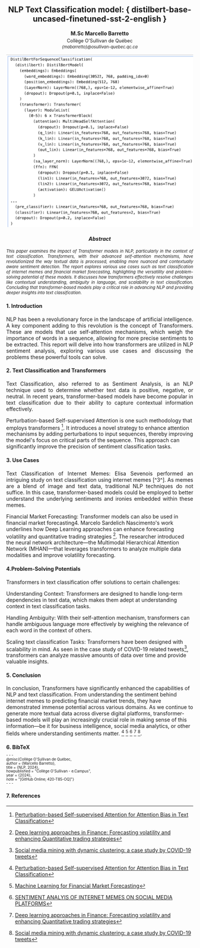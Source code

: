 <h2 style="text-align:center;">NLP Text Classification model: { distilbert-base-uncased-finetuned-sst-2-english }</h2>
<p style="text-align:center;"><strong>M.Sc Marcello Barretto</strong></p>
<p style="text-align:center; font-size: 0.9em; margin-top: -10px;">Collège O'Sullivan de Québec</p>
<p style="text-align:center;font-size: 0.8em; margin-top: -10px;font-style:italic;">{mabarretto}@osullivan-quebec.qc.ca</p>

![Text Classification Model](../Images/02_text_classification_420-T85-OQ.png)

<h4 style="text-align:center; font-weight:bold;font-style:italic;">Abstract</h4>
<p style="text-align:justify; font-size:0.8em; font-style:italic;">This paper examines the impact of Transformer models in NLP, particularly in the context of text classification. Transformers, with their advanced self-attention mechanisms, have revolutionized the way textual data is processed, enabling more nuanced and contextually aware sentiment detection. The report explores various use cases such as text classification of internet memes and financial market forecasting, highlighting the versatility and problem-solving potential of these models. It discusses how transformers effectively resolve challenges like contextual understanding, ambiguity in language, and scalability in text classification. Concluding that transformer-based models play a critical role in advancing NLP and providing deeper insights into text classification.</p>

#### 1. Introduction

<p style="text-align:justify;font-size;">NLP has been a revolutionary force in the landscape of artificial intelligence. A key component adding to this revolution is the concept of Transformers. These are models that use self-attention mechanisms, which weigh the importance of words in a sequence, allowing for more precise sentiments to be extracted. This report will delve into how transformers are utilized in NLP sentiment analysis, exploring various use cases and discussing the problems these powerful tools can solve.</p>


#### 2. Text Classification and Transformers

<p style="text-align:justify; font-size;">Text Classification, also referred to as Sentiment Analysis, is an NLP technique used to determine whether text data is positive, negative, or neutral. In recent years, transformer-based models have become popular in text classification due to their ability to capture contextual information effectively.

Perturbation-based Self-supervised Attention is one such methodology that employs transformers [^1^]. It introduces a novel strategy to enhance attention mechanisms by adding perturbations to input sequences, thereby improving the model's focus on critical parts of the sequence. This approach can significantly improve the precision of sentiment classification tasks.</p>

#### 3. Use Cases

<p style="text-align:justify; font-size;">Text Classification of Internet Memes: Elisa Sevenois performed an intriguing study on text classification using internet memes [^3^]. As memes are a blend of image and text data, traditional NLP techniques do not suffice. In this case, transformer-based models could be employed to better understand the underlying sentiments and ironies embedded within these memes.

Financial Market Forecasting: Transformer models can also be used in financial market forecasting4. Marcelo Sardelich Nascimento's work underlines how Deep Learning approaches can enhance forecasting volatility and quantitative trading strategies [^4^]. The researcher introduced the neural network architecture—the Multimodal Hierarchical Attention Network (MHAN)—that leverages transformers to analyze multiple data modalities and improve volatility forecasting.</p>


#### 4.Problem-Solving Potentials

<p style="text-align:justify; font-size;">Transformers in text classification offer solutions to certain challenges:

Understanding Context: Transformers are designed to handle long-term dependencies in text data, which makes them adept at understanding context in text classification tasks.

Handling Ambiguity: With their self-attention mechanism, transformers can handle ambiguous language more effectively by weighing the relevance of each word in the context of others.

Scaling text classification Tasks: Transformers have been designed with scalability in mind. As seen in the case study of COVID-19 related tweets[^5^], transformers can analyze massive amounts of data over time and provide valuable insights.</p>


#### 5. Conclusion

In conclusion, Transformers have significantly enhanced the capabilities of NLP and text classification. From understanding the sentiment behind internet memes to predicting financial market trends, they have demonstrated immense potential across various domains. As we continue to generate more textual data across diverse digital platforms, transformer-based models will play an increasingly crucial role in making sense of this information—be it for business intelligence, social media analytics, or other fields where understanding sentiments matter. [^1^] [^2^] [^3^] [^4^] [^5^].

#### 6. BibTeX

<p style="font-size: 0.7em; margin-top: -10px;">
- - - </p>

<p style="font-size: 0.7em; margin-top: -10px;">
@misc{Collège O'Sullivan de Québec,</p>
<p style="font-size: 0.7em; margin-top: -10px;">
  author = {Marcello Barretto},</p>
<p style="font-size: 0.7em; margin-top: -10px;">
  title = {NLP, 2024},</p>
<p style="font-size: 0.7em; margin-top: -10px;">
  howpublished = "Collège O'Sullivan - e.Campus",</p>
<p style="font-size: 0.7em; margin-top: -10px;">
  year = {2024},</p>
<p style="font-size: 0.7em; margin-top: -10px;">
  note = "[GitHub Online; 420-T85-OQ]"}</p>

<p style="font-size: 0.7em; margin-top: -10px;">
- - - </p>

#### 7. References

[^1^]: [Perturbation-based Self-supervised Attention for Attention Bias in Text Classification](https://arxiv.org/abs/2305.15684)
[^2^]: [Machine Learning for Financial Market Forecasting](https://search.proquest.com/openview/0229043313d3c3a33e4e2b5538afbce5/1?pq-origsite=gscholar&cbl=18750&diss=y)
[^3^]: [SENTIMENT ANALYIS OF INTERNET MEMES ON SOCIAL MEDIA PLATFORMS](https://libstore.ugent.be/fulltxt/RUG01/003/006/973/RUG01-003006973_2021_0001_AC.pdf)
[^4^]: [Deep learning approaches in Finance: Forecasting volatility and enhancing Quantitative trading strategies](https://etheses.whiterose.ac.uk/27202/1/MarceloSardelich_PhdThesis_2019.pdf)
[^5^]: [Social media mining with dynamic clustering: a case study by COVID-19 tweets](https://ieeexplore.ieee.org/abstract/document/9319496/)





